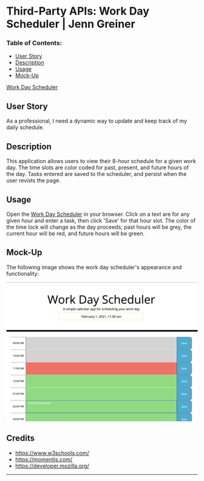 # Third-Party APIs: Work Day Scheduler | Jenn Greiner

### Table of Contents:
* [User Story](#user-story)
* [Description](#description)
* [Usage](#Usage)
* [Mock-Up](#Mock-Up)

[Work Day Scheduler](https://jenngreiner.github.io/Work-Day-Scheduler-homework5/)


## User Story
As a professional, I need a dynamic way to update and keep track of my daily schedule.

## Description 
This application allows users to view their 8-hour schedule for a given work day. The time slots are color coded for past, present, and future hours of the day. Tasks entered are saved to the scheduler, and persist when the user revists the page. 

## Usage
Open the [Work Day Scheduler](https://jenngreiner.github.io/Work-Day-Scheduler-homework5/) in your browser. Click on a text are for any given hour and enter a task, then click 'Save' for that hour slot. The color of the time lock will change as the day proceeds; past hours will be grey, the current hour will be red, and future hours will be green. 

## Mock-Up

The following image shows the work day scheduler's appearance and functionality:

![The user enters a task for 2:00PM; the current time is 11:00AM.](./Assets/images/Work-Day-Scheduler.png)


## Credits
* https://www.w3schools.com/
* https://momentjs.com/
* https://developer.mozilla.org/
- - -